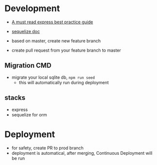# Development
- [A must read express best practice guide](https://itnext.io/production-ready-node-js-rest-apis-setup-using-typescript-postgresql-and-redis-a9525871407)
- [sequelize doc](https://sequelize.org/v5/)

- based on master, create new feature branch
- create pull request from your feature branch to master

## Migration CMD
- migrate your local sqlite db, `npm run seed`
  - this will automatically run during deployment


## stacks
- express
- sequelize for orm


# Deployment
- for safety, create PR to prod branch
- deployment is automatical, after merging, Continuous Deployment will be run




